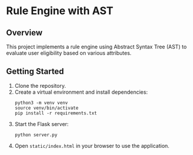 # Rule Engine with AST

## Overview
This project implements a rule engine using Abstract Syntax Tree (AST) to evaluate user eligibility based on various attributes.

## Getting Started
1. Clone the repository.
2. Create a virtual environment and install dependencies:
    ```
    python3 -m venv venv
    source venv/bin/activate
    pip install -r requirements.txt
    ```
3. Start the Flask server:
    ```
    python server.py
    ```
4. Open `static/index.html` in your browser to use the application.
